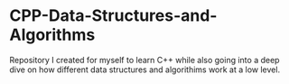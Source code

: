 # CPP-Data-Structures-and-Algorithms

Repository I created for myself to learn C++ while also going into a deep dive on how different data structures and algorithims work at a low level.
